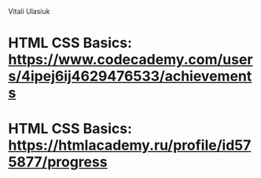 Vitali Ulasiuk
# HTML CSS Basics: https://www.codecademy.com/users/4ipej6ij4629476533/achievements
# HTML CSS Basics: https://htmlacademy.ru/profile/id575877/progress
